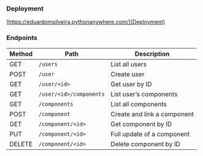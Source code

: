 ### Deployment
[https://eduardomsilveira.pythonanywhere.com/](Deployment)

### Endpoints
| Method | Path                    | Description                 |
| ------ | ----------------------- | --------------------------- |
| GET    | `/users`                | List all users              |
| POST   | `/user`                 | Create user                 |
| GET    | `/user/<id>`            | Get user by ID              |
| GET    | `/user/<id>/components` | List user’s components      |
| GET    | `/components`           | List all components         |
| POST   | `/component`            | Create and link a component |
| GET    | `/component/<id>`       | Get component by ID         |
| PUT    | `/component/<id>`       | Full update of a component  |
| DELETE | `/component/<id>`       | Delete component by ID      |
